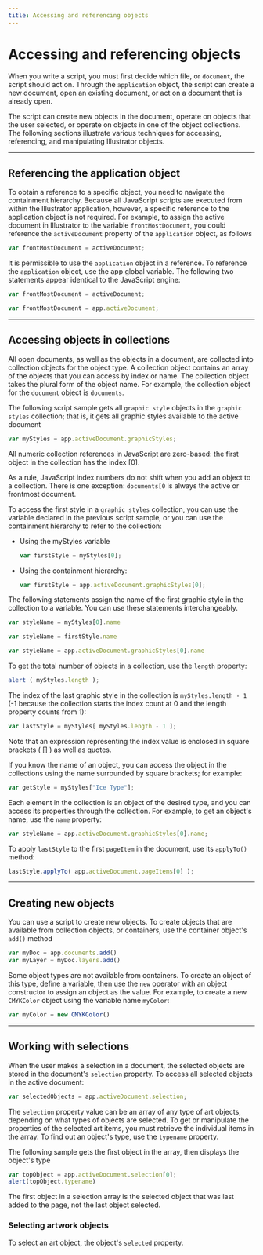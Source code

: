 ```yaml
---
title: Accessing and referencing objects
---
```

# Accessing and referencing objects

When you write a script, you must first decide which file, or `document`, the script should act on. Through the `application` object, the script can create a new document, open an existing document, or act on a document that is already open.

The script can create new objects in the document, operate on objects that the user selected, or operate on objects in one of the object collections. The following sections illustrate various techniques for accessing, referencing, and manipulating Illustrator objects.

---

## Referencing the application object

To obtain a reference to a specific object, you need to navigate the containment hierarchy. Because all JavaScript scripts are executed from within the Illustrator application, however, a specific reference to the application object is not required. For example, to assign the active document in Illustrator to the variable `frontMostDocument`, you could reference the `activeDocument` property of the `application` object, as follows

```javascript
var frontMostDocument = activeDocument;
```

It is permissible to use the `application` object in a reference. To reference the `application` object, use the app global variable. The following two statements appear identical to the JavaScript engine:

```javascript
var frontMostDocument = activeDocument;

var frontMostDocument = app.activeDocument;
```

---

## Accessing objects in collections

All open documents, as well as the objects in a document, are collected into collection objects for the object type. A collection object contains an array of the objects that you can access by index or name. The collection object takes the plural form of the object name. For example, the collection object for the `document` object is `documents`.

The following script sample gets all `graphic style` objects in the `graphic styles` collection; that is, it gets all graphic styles available to the active document

```javascript
var myStyles = app.activeDocument.graphicStyles;
```

All numeric collection references in JavaScript are zero-based: the first object in the collection has the index [0].

As a rule, JavaScript index numbers do not shift when you add an object to a collection. There is one exception: `documents[0` is always the active or frontmost document.

To access the first style in a `graphic styles` collection, you can use the variable declared in the previous script sample, or you can use the containment hierarchy to refer to the collection:

- Using the myStyles variable
    ```javascript
    var firstStyle = myStyles[0];
    ```

- Using the containment hierarchy:
    ```javascript
    var firstStyle = app.activeDocument.graphicStyles[0];
    ```

The following statements assign the name of the first graphic style in the collection to a variable. You can use these statements interchangeably.

```javascript
var styleName = myStyles[0].name

var styleName = firstStyle.name

var styleName = app.activeDocument.graphicStyles[0].name
```

To get the total number of objects in a collection, use the `length` property:

```javascript
alert ( myStyles.length );
```

The index of the last graphic style in the collection is `myStyles.length - 1` (-1 because the collection starts the index count at 0 and the length property counts from 1):

```javascript
var lastStyle = myStyles[ myStyles.length - 1 ];
```

Note that an expression representing the index value is enclosed in square brackets ( [] ) as well as quotes.

If you know the name of an object, you can access the object in the collections using the name surrounded by square brackets; for example:

```javascript
var getStyle = myStyles["Ice Type"];
```

Each element in the collection is an object of the desired type, and you can access its properties through the collection. For example, to get an object's name, use the `name` property:

```javascript
var styleName = app.activeDocument.graphicStyles[0].name;
```

To apply `lastStyle` to the first `pageItem` in the document, use its `applyTo()` method:

```javascript
lastStyle.applyTo( app.activeDocument.pageItems[0] );
```

---

## Creating new objects

You can use a script to create new objects. To create objects that are available from collection objects, or containers, use the container object's `add()` method

```javascript
var myDoc = app.documents.add()
var myLayer = myDoc.layers.add()
```

Some object types are not available from containers. To create an object of this type, define a variable, then use the `new` operator with an object constructor to assign an object as the value. For example, to create a new `CMYKColor` object using the variable name `myColor`:

```javascript
var myColor = new CMYKColor()
```

---

## Working with selections

When the user makes a selection in a document, the selected objects are stored in the document's `selection` property. To access all selected objects in the active document:

```javascript
var selectedObjects = app.activeDocument.selection;
```

The `selection` property value can be an array of any type of art objects, depending on what types of objects are selected. To get or manipulate the properties of the selected art items, you must retrieve the individual items in the array. To find out an object's type, use the `typename` property.

The following sample gets the first object in the array, then displays the object's type

```javascript
var topObject = app.activeDocument.selection[0];
alert(topObject.typename)
```

The first object in a selection array is the selected object that was last added to the page, not the last object selected.

### Selecting artwork objects

To select an art object, the object's `selected` property.

